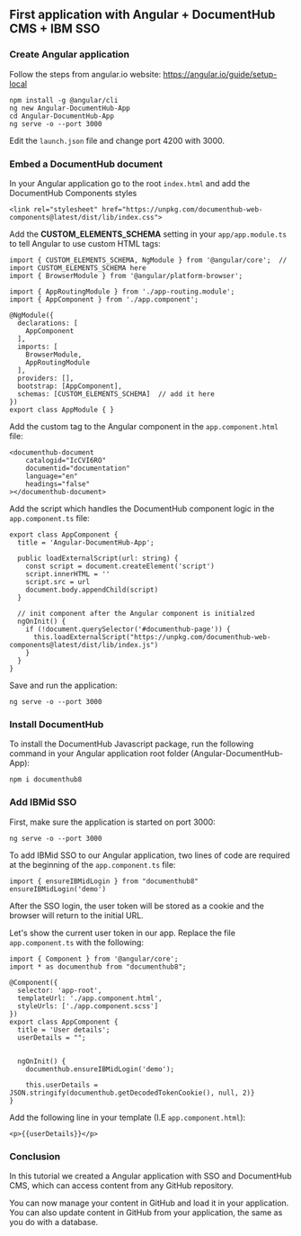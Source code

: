 ## First application with Angular + DocumentHub CMS + IBM SSO

### Create Angular application

Follow the steps from angular.io website: https://angular.io/guide/setup-local

```
npm install -g @angular/cli
ng new Angular-DocumentHub-App
cd Angular-DocumentHub-App
ng serve -o --port 3000
```

Edit the ```launch.json``` file and change port 4200 with 3000.


### Embed a DocumentHub document

In your Angular application go to the root ```index.html``` and add the DocumentHub Components styles
```
<link rel="stylesheet" href="https://unpkg.com/documenthub-web-components@latest/dist/lib/index.css">
```

Add the **CUSTOM_ELEMENTS_SCHEMA** setting in your ```app/app.module.ts``` to tell Angular to use custom HTML tags:

```
import { CUSTOM_ELEMENTS_SCHEMA, NgModule } from '@angular/core';  // import CUSTOM_ELEMENTS_SCHEMA here
import { BrowserModule } from '@angular/platform-browser';

import { AppRoutingModule } from './app-routing.module';
import { AppComponent } from './app.component';

@NgModule({
  declarations: [
    AppComponent
  ],
  imports: [
    BrowserModule,
    AppRoutingModule
  ],
  providers: [],
  bootstrap: [AppComponent],
  schemas: [CUSTOM_ELEMENTS_SCHEMA]  // add it here
})
export class AppModule { }
```

Add the custom tag to the Angular component in the ```app.component.html``` file:
```
<documenthub-document
    catalogid="IcCVI6RO"
    documentid="documentation"
    language="en"
    headings="false"
></documenthub-document>
```

Add the script which handles the DocumentHub component logic in the ```app.component.ts``` file:
```
export class AppComponent {
  title = 'Angular-DocumentHub-App';

  public loadExternalScript(url: string) {
    const script = document.createElement('script')
    script.innerHTML = ''
    script.src = url
    document.body.appendChild(script)
  }

  // init component after the Angular component is initialzed
  ngOnInit() {
    if (!document.querySelector('#documenthub-page')) {
      this.loadExternalScript("https://unpkg.com/documenthub-web-components@latest/dist/lib/index.js")
    }
  }
}
```

Save and run the application:

```
ng serve -o --port 3000
```


### Install DocumentHub

To install the DocumentHub Javascript package, run the following command in your Angular application root folder (Angular-DocumentHub-App):

```
npm i documenthub8
```

### Add IBMid SSO

First, make sure the application is started on port 3000:

```
ng serve -o --port 3000
```

To add IBMid SSO to our Angular application, two lines of code are required at the beginning of the ```app.component.ts``` file:

```
import { ensureIBMidLogin } from "documenthub8"
ensureIBMidLogin('demo')
```

After the SSO login, the user token will be stored as a cookie and the browser will return to the initial URL.

Let's show the current user token in our app. Replace the file ```app.component.ts``` with the following:

```
import { Component } from '@angular/core';
import * as documenthub from "documenthub8";

@Component({
  selector: 'app-root',
  templateUrl: './app.component.html',
  styleUrls: ['./app.component.scss']
})
export class AppComponent {
  title = 'User details';
  userDetails = "";


  ngOnInit() {
    documenthub.ensureIBMidLogin('demo');
    
    this.userDetails = JSON.stringify(documenthub.getDecodedTokenCookie(), null, 2)}
}
```

Add the following line in your template (I.E ```app.component.html```):
```
<p>{{userDetails}}</p>
```

### Conclusion

In this tutorial we created a Angular application with SSO and DocumentHub CMS, which can access content from any GitHub repository.

You can now manage your content in GitHub and load it in your application. You can also update content in GitHub from your application, the same as you do with a database.
